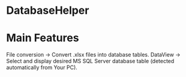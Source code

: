 # DatabaseHelper

# Main Features
File conversion -> Convert .xlsx files into database tables.
DataView -> Select and display desired MS SQL Server database table (detected automatically from Your PC).
